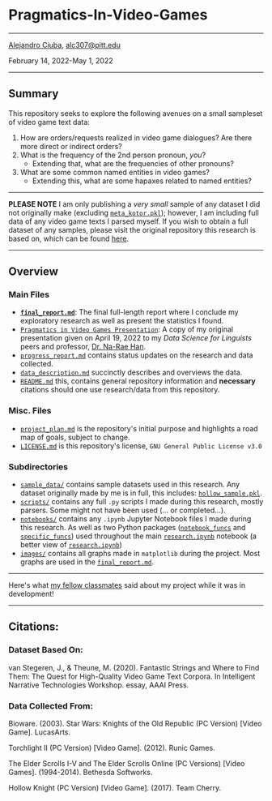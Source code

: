 # Pragmatics-In-Video-Games
***
[Alejandro Ciuba](https://alejandrociuba.github.io), alc307@pitt.edu

February 14, 2022-May 1, 2022
***
## Summary
This repository seeks to explore the following avenues on a small sampleset of video game text data:
1. How are orders/requests realized in video game dialogues? Are there more direct or indirect orders?
2. What is the frequency of the 2nd person pronoun, _you_? 
    * Extending that, what are the frequencies of other pronouns?
3. What are some common named entities in video games?
    * Extending this, what are some hapaxes related to named entities?
***
**PLEASE NOTE** I am only publishing a _very small_ sample of any dataset I did not originally make (excluding [`meta_kotor.pkl`](https://github.com/Data-Science-for-Linguists-2022/Pragmatics-In-Video-Games/tree/main/sample_data/meta_kotor.pkl)); however, I am including full data of any video game texts I parsed myself. If you wish to obtain a full dataset of any samples, please visit the original repository this research is based on, which can be found [here](https://github.com/hmi-utwente/video-game-text-corpora).
***
## Overview
### Main Files
* [**`final_report.md`**](https://github.com/Data-Science-for-Linguists-2022/Pragmatics-In-Video-Games/blob/main/final_report.md): The final full-length report where I conclude my exploratory research as well as present the statistics I found.
* [`Pragmatics in Video Games Presentation`](https://github.com/Data-Science-for-Linguists-2022/Pragmatics-In-Video-Games/blob/main/Pragmatics%20in%20Video%20Games%20-%20Repo%20Copy,%20Alejandro%20Ciuba.pdf): A copy of my original presentation given on April 19, 2022 to my _Data Science for Linguists_ peers and professor, [Dr. Na-Rae Han](https://sites.pitt.edu/~naraehan/).
* [`progress_report.md`](https://github.com/Data-Science-for-Linguists-2022/Pragmatics-In-Video-Games/blob/main/progress_report.md) contains status updates on the research and data collected.
* [`data_description.md`](https://github.com/Data-Science-for-Linguists-2022/Pragmatics-In-Video-Games/blob/main/data_description.md) succinctly describes and overviews the data. 
* [`README.md`](https://github.com/Data-Science-for-Linguists-2022/Pragmatics-In-Video-Games/blob/main/README.md) this, contains general repository information and **necessary** citations should one use research/data from this repository.

### Misc. Files
* [`project_plan.md`](https://github.com/Data-Science-for-Linguists-2022/Pragmatics-In-Video-Games/blob/main/project_plan.md) is the repository's initial purpose and highlights a road map of goals, subject to change.
* [`LICENSE.md`](https://github.com/Data-Science-for-Linguists-2022/Pragmatics-In-Video-Games/blob/main/LICENSE.md) is this repository's license, `GNU General Public License v3.0`

### Subdirectories
* [`sample_data/`](https://github.com/Data-Science-for-Linguists-2022/Pragmatics-In-Video-Games/tree/main/sample_data) contains sample datasets used in this research. Any dataset originally made by me is in full, this includes: [`hollow_sample.pkl`](https://github.com/Data-Science-for-Linguists-2022/Pragmatics-In-Video-Games/blob/main/sample_data/hollow_sample.pkl).
* [`scripts/`](https://github.com/Data-Science-for-Linguists-2022/Pragmatics-In-Video-Games/tree/main/scripts) contains any full `.py` scripts I made during this research, mostly parsers. Some might not have been used (... or completed...).
* [`notebooks/`](https://github.com/Data-Science-for-Linguists-2022/Pragmatics-In-Video-Games/tree/main/notebooks) contains any `.ipynb` Jupyter Notebook files I made during this research. As well as two Python packages ([`notebook_funcs`](https://github.com/Data-Science-for-Linguists-2022/Pragmatics-In-Video-Games/tree/main/notebooks/notebook_funcs) and [`specific_funcs`](https://github.com/Data-Science-for-Linguists-2022/Pragmatics-In-Video-Games/tree/main/notebooks/specific_funcs)) used throughout the main [`research.ipynb`](https://nbviewer.org/github/Data-Science-for-Linguists-2022/Pragmatics-In-Video-Games/blob/main/notebooks/research.ipynb) notebook (a better view of [`research.ipynb`](https://nbviewer.jupyter.org/github/Data-Science-for-Linguists-2022/Pragmatics-In-Video-Games/blob/main/notebooks/research.ipynb))
* [`images/`](https://github.com/Data-Science-for-Linguists-2022/Pragmatics-In-Video-Games/tree/main/images) contains all graphs made in `matplotlib` during the project. Most graphs are used in the [`final_report.md`](https://github.com/Data-Science-for-Linguists-2022/Pragmatics-In-Video-Games/blob/main/final_report.md).
***
Here's what [my fellow classmates](https://github.com/Data-Science-for-Linguists-2022/Class-Lounge/blob/main/guestbooks/guestbook_alejandro.md) said about my project while it was in development!
***
## Citations:
### Dataset Based On:
van Stegeren, J., & Theune, M. (2020). Fantastic Strings and Where to Find Them: The Quest for High-Quality Video Game Text Corpora. In Intelligent Narrative Technologies Workshop. essay, AAAI Press.

### Data Collected From:
Bioware. (2003). Star Wars: Knights of the Old Republic (PC Version) [Video Game]. LucasArts.

Torchlight II (PC Version) [Video Game]. (2012). Runic Games.

The Elder Scrolls I-V and The Elder Scrolls Online (PC Versions) [Video Games]. (1994-2014). Bethesda Softworks.

Hollow Knight (PC Version) [Video Game]. (2017). Team Cherry.
